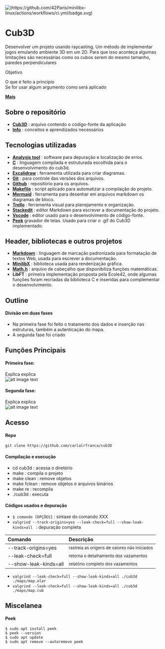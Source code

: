 ![(https://github.com/42Paris/minilibx-linux/actions/workflows/ci.yml/badge.svg)](https://img.shields.io/badge/norminette-100%25-green)
# Cub3D

Desenvolver um projeto usando raycasting. Um método de implementar jogos emulando ambiente 3D em um 2D. Para que isso aconteça algumas limitações são necessárias como os cubos serem do mesmo tamanho, paredes perpendiculares <br>

Objetivo <br>

O que é feito a principio<br>
Se for usar algum argumento como será aplicado<br>

[**Mais**](https://bumpy-truffle-c97.notion.site/cub3D-miniRT-e85fe30656d84ecaaa03b30cac114b79)

## Sobre o repositório

- [**Cub3D**](./cub3d/) : arquivo contendo o código-fonte da aplicação
- [**Info**](./Concept.md/) : conceitos e aprendizados necessários

## Tecnologias utilizadas

- [**Analysis tool**](https://valgrind.org/docs/manual/manual-core-adv.html) : software para depuração e localização de erros.
- [**C**](https://www.iso.org/standard/74528.html) : linguagem compilada e estruturada escolhida para o desenvolvimento do cub3d.
- [**Excalidraw**](https://excalidraw.com/) : ferramenta utilizada para criar diagramas.
- [**Git**](https://git-scm.com/) : para controle das versões dos arquivos.
- [**Github**](https://github.com/42sp/42labs-selection-process-v3-carlalrfranca) : repositório para os arquivos.
- [**Makefile**](https://www.gnu.org/software/make/) : script aplicado para automatizar a compilação do projeto.
- [**Mermaid**](https://mermaid-js.github.io/mermaid/#/) : ferramenta para desenhar em arquivos markdown os diagramas de bloco.
- [**Trello**](https://trello.com/b/mz8GGxfd/cub3d#) : ferramenta visual para planejamento e organização.
- [**Stackedit**](https://stackedit.io/) : editor Markdown para escrever a documentação do projeto.
- [**Vscode**](https://code.visualstudio.com/) : editor usado para o desenvolvimento de código-fonte.
- [**Peek**](https://linuxhint.com/install-peek-animated-gif-recorder-linux/) gravador de telas. Usado para criar o .gif do Cub3D implementado.
<!-- - [**screentogif**](https://www.screentogif.com/) : grava telas. Usado para criar um arquivo .gif do Cub3D implementado. -->

## Header, bibliotecas e outros projetos

- [**Markdown**](https://www.markdownguide.org/) : linguagem de marcação padronizada para formatação de textos Web, usada para escrever a documentação.
- [**MinilibX**](https://github.com/42Paris/minilibx-linux) : biblioteca usada para renderização gráfica.
- [**Math.h**](https://pubs.opengroup.org/onlinepubs/9699919799/basedefs/math.h.html) : arquivo de cabeçalho que disponibiliza funções matemáticas.
- **LibFT** : primeira implementação proposta pela École42, onde algumas funções foram recriadas da biblioteca C e inseridas para complementar o desenvolvimento.
<!-- - [**MinilibX**](https://aurelienbrabant.fr/blog/getting-started-with-the-minilibx) -->

## Outline

#### **Divisão em duas fases**
- Na primeira fase foi feito o tratamento dos dados e inserção nas estruturas, também a autenticação do mapa. 
- A segunda fase foi criado 

## Funções Principais

#### Primeira fase:

Explica explica <br>
![alt image text](image.jpg)

#### Segunda fase:

Explica explica <br>
![alt image text](image.jpg)

## Acesso

#### Repo
```
git clone https://github.com/carlalrfranca/cub3D
```

#### Compilação e execução

 - cd cub3d : acessa o diretório
 - make : compila o projeto
 - make clean : remove objetos
 - make fclean : remove objetos e arquivos binários
 - make re  : recompila
 - ./cub3d : executa

#### Códigos usados e depuração

- `$ comando [OPÇÕES]` : sintaxe do comando XXX
- `valgrind --track-origins=yes --leak-check=full --show-leak-kinds=all ` : depuração completa

| Comando               | Descrição                                                  |
|:----------------------|:-----------------------------------------------------------|
| --track-origins=yes   | <sub> rastreia as origens de valores não iniciados </sub>  |
| --leak-check=full     | <sub> retorna o detalhamento dos vazamentos </sub>         |
| --show-leak-kinds=all | <sub> relatório completo dos vazamentos </sub>             |

- `valgrind --leak-check=full --show-leak-kinds=all ./cub3d ./maps/map.olar` <br>
- `valgrind --leak-check=full --show-leak-kinds=all ./cub3d ./maps/map.cub` <br>

## Miscelanea

#### Peek

`$ sudo apt install peek` <br>
`$ peek --version` <br>
`$ sudo apt update` <br>
`$ sudo apt remove --autoremove peek` <br>
